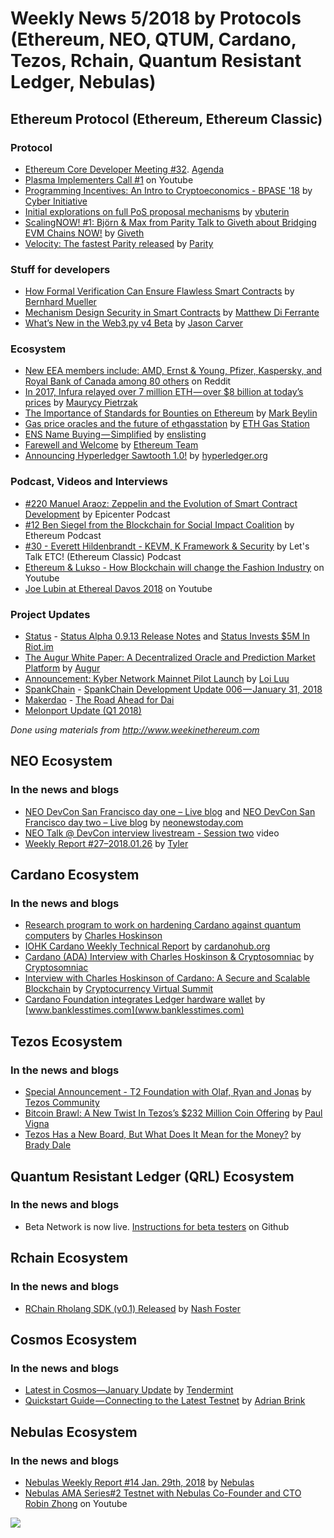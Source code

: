 ﻿# Weekly News 5/2018 by Protocols (Ethereum, NEO, QTUM, Cardano, Tezos, Rchain, Quantum Resistant Ledger, Nebulas)

## Ethereum Protocol (Ethereum, Ethereum Classic)
### Protocol
* [Ethereum Core Developer Meeting #32](https://www.youtube.com/watch?v=ZtPy9r0jthI). [Agenda](https://github.com/ethereum/pm/issues/30)
* [Plasma Implementers Call #1](https://www.youtube.com/watch?v=_DPftmg7zR8) on Youtube
* [Programming Incentives: An Intro to Cryptoeconomics - BPASE '18](https://www.youtube.com/watch?v=7Tnxw3NpN_I) by [Cyber Initiative](https://www.youtube.com/channel/UClTL-ZUsrWuNMP4zy-PWByw)
* [Initial explorations on full PoS proposal mechanisms](https://ethresear.ch/t/initial-explorations-on-full-pos-proposal-mechanisms/925) by [vbuterin](https://ethresear.ch/u/vbuterin/summary)
* [ScalingNOW! #1: Björn & Max from Parity Talk to Giveth about Bridging EVM Chains NOW!](https://www.youtube.com/watch?v=aWvzQMorof0) by [Giveth](https://www.youtube.com/channel/UClfutpRoY0WTVnq0oB0E0wQ)
* [Velocity: The fastest Parity released](http://paritytech.io/velocity-the-fastest-parity-released/) by [Parity](http://paritytech.io/)

### Stuff for developers
* [How Formal Verification Can Ensure Flawless Smart Contracts](https://media.consensys.net/how-formal-verification-can-ensure-flawless-smart-contracts-cbda8ad99bd1) by [Bernhard Mueller](https://media.consensys.net/@muellerberndt)
* [Mechanism Design Security in Smart Contracts](https://medium.com/@matthewdif/mechanism-design-security-in-smart-contracts-87f08555b38b) by [Matthew Di Ferrante](https://medium.com/@matthewdif)
* [What’s New in the Web3.py v4 Beta](https://medium.com/@jason.carver/whats-new-in-the-web3-py-v4-beta-453d17231758) by [Jason Carver](https://medium.com/@jason.carver)

### Ecosystem
* [New EEA members include: AMD, Ernst & Young, Pfizer, Kaspersky, and Royal Bank of Canada among 80 others](https://www.reddit.com/r/ethereum/comments/7udh34/new_eea_members_include_amd_ernst_young_pfizer/) on Reddit
* [In 2017, Infura relayed over 7 million ETH — over $8 billion at today’s prices](https://blog.infura.io/in-2017-infura-relayed-over-7-million-eth-over-8-billion-at-todays-prices-6c6cc7f73dd5) by [Maurycy Pietrzak](https://blog.infura.io/@maurycyp)
* [The Importance of Standards for Bounties on Ethereum](https://medium.com/bounties-network/the-importance-of-standards-for-bounties-on-ethereum-93b518d14f9c) by [Mark Beylin](https://medium.com/@mark.beylin)
* [Gas price oracles and the future of ethgasstation](https://medium.com/@ethgasstation/gas-price-oracles-and-the-future-of-ethgasstation-859a55c57ad5) by [ETH Gas Station](https://medium.com/@ethgasstation)
* [ENS Name Buying — Simplified](https://medium.com/@enslisting.com/ens-name-buying-simplified-8a69888e0ba9) by [enslisting](https://medium.com/@enslisting.com)
* [Farewell and Welcome](https://blog.ethereum.org/2018/01/31/farewell-and-welcome/) by [Ethereum Team](https://blog.ethereum.org/author/ethereum-team/)
* [Announcing Hyperledger Sawtooth 1.0!](https://www.hyperledger.org/blog/2018/01/30/announcing-hyperledger-sawtooth-1-0) by [hyperledger.org](hyperledger.org)

### Podcast, Videos and Interviews  
* [#220 Manuel Araoz: Zeppelin and the Evolution of Smart Contract Development](https://www.youtube.com/watch?v=UdbCYLRnna4) by Epicenter Podcast
* [#12 Ben Siegel from the Blockchain for Social Impact Coalition](https://www.youtube.com/watch?v=UdbCYLRnna4) by Ethereum Podcast
* [#30 - Everett Hildenbrandt - KEVM, K Framework & Security](https://www.youtube.com/watch?v=UdbCYLRnna4) by Let's Talk ETC! (Ethereum Classic) Podcast
* [Ethereum & Lukso - How Blockchain will change the Fashion Industry](https://www.youtube.com/watch?v=iOMoNzBTa9Y) on Youtube
* [Joe Lubin at Ethereal Davos 2018](https://www.youtube.com/watch?v=tNP3P2tgTVM) on Youtube

### Project Updates
* [Status](status.im) - [Status Alpha 0.9.13 Release Notes](https://blog.status.im/status-alpha-0-9-13-release-notes-e1f918b75368) and [Status Invests $5M In Riot.im](https://blog.status.im/status-invests-5m-in-riot-im-4e3026a8bd50)
* [The Augur White Paper: A Decentralized Oracle and Prediction Market Platform](https://medium.com/@AugurProject/the-augur-white-paper-a-decentralized-oracle-and-prediction-market-platform-ed8907401c48) by [Augur](https://medium.com/@AugurProject)
* [Announcement: Kyber Network Mainnet Pilot Launch](https://blog.kyber.network/announcement-kyber-network-mainnet-pilot-launch-e718ef9839db) by [Loi Luu](https://blog.kyber.network/@loiluu)
* [SpankChain](https://medium.com/@SpankChain) - [SpankChain Development Update 006 — January 31, 2018](https://medium.com/spankchain/spankchain-development-update-006-january-31-2018-2c005eae95a9)
* [Makerdao](https://medium.com/@MakerDAO) - [The Road Ahead for Dai](https://medium.com/@MakerDAO/the-road-ahead-for-dai-504b9db459d8)
* [Melonport Update (Q1 2018)](https://medium.com/melonport-blog/melonport-update-q1-2018-998800c99512)

*Done using materials from http://www.weekinethereum.com*

## NEO Ecosystem
### In the news and blogs
* [NEO DevCon San Francisco day one – Live blog](https://neonewstoday.com/events/neo-devcon-san-francisco-day-one-live-blog/) and [NEO DevCon San Francisco day two – Live blog](https://neonewstoday.com/events/neo-devcon-san-francisco-day-two-live-blog/) by [neonewstoday.com](https://neonewstoday.com)
* [NEO Talk @ DevCon interview livestream - Session two](https://www.pscp.tv/w/1YqKDLNVryVKV) video
* [Weekly Report #27–2018.01.26](https://medium.com/proof-of-working/weekly-report-27-2018-01-26-75db83120a34) by [Tyler](https://medium.com/@lllwvlvwlll)

## Cardano Ecosystem
### In the news and blogs
* [Research program to work on hardening Cardano against quantum computers](https://iohk.io/blog/research-program-to-work-on-hardening-cardano-against-quantum-computers/?utm_content=buffer0d772&utm_medium=social&utm_source=twitter.com&utm_campaign=buffer) by [Charles Hoskinson](https://iohk.io/team/charles-hoskinson/)
* [IOHK Cardano Weekly Technical Report](https://www.cardanohub.org/en/weekly-technical-report/#01-25-2018) by [cardanohub.org](www.cardanohub.org)
* [Cardano (ADA) Interview with Charles Hoskinson & Cryptosomniac](https://www.youtube.com/watch?time_continue=4974&v=DKCSSZXm9ac&utm_content=buffer501a5&utm_medium=social&utm_source=twitter.com&utm_campaign=buffer) by [Cryptosomniac](https://www.youtube.com/channel/UCRQkQ8YlIY2LlTWGjdo1Opw)
* [Interview with Charles Hoskinson of Cardano: A Secure and Scalable Blockchain](https://www.youtube.com/watch?v=Z2oVfuKSUMM) by [Cryptocurrency Virtual Summit](https://www.youtube.com/channel/UCSmQFi6qzBvKAK0mKoLXsnQ)
* [Cardano Foundation integrates Ledger hardware wallet](https://www.banklesstimes.com/2018/02/01/cardano-foundation-integrates-ledger-hardware-wallet/) by [www.banklesstimes.com](www.banklesstimes.com)

## Tezos Ecosystem
### In the news and blogs
* [Special Announcement - T2 Foundation with Olaf, Ryan and Jonas](https://www.youtube.com/watch?v=EsyF9kMH4KE&feature=youtu.be) by [Tezos Community](https://www.youtube.com/channel/UCtEd2bkrhpH9ygGYx03MHtQ)
* [Bitcoin Brawl: A New Twist In Tezos’s $232 Million Coin Offering](https://www.wsj.com/articles/a-hot-coin-offerings-investors-go-shopping-for-a-new-board-a-hot-coin-offerings-investors-go-shopping-for-a-new-board-1517490000) by [Paul Vigna](http://twitter.com/paulvigna)
* [Tezos Has a New Board, But What Does It Mean for the Money?](https://www.coindesk.com/tezos-new-board-mean-money/) by [Brady Dale](https://www.coindesk.com/author/bdale/)

## Quantum Resistant Ledger (QRL) Ecosystem
### In the news and blogs
* Beta Network is now live. [Instructions for beta testers](https://github.com/theQRL/QRL) on Github

## Rchain Ecosystem
### In the news and blogs
* [RChain Rholang SDK (v0.1) Released](https://medium.com/rchain-cooperative/sdk-v0-1-5f6bc35bf3e9) by [Nash Foster](https://medium.com/@cryptoleaf)

## Cosmos Ecosystem
### In the news and blogs
* [Latest in Cosmos—January Update](https://blog.cosmos.network/latest-in-cosmos-january-update-fbd89c98f848) by [Tendermint](https://medium.com/@tendermint)
* [Quickstart Guide — Connecting to the Latest Testnet](https://blog.cosmos.network/quickstart-guide-connecting-to-the-latest-testnet-57568e2d6b9) by [Adrian Brink](https://blog.cosmos.network/@adrian_brink)

## Nebulas Ecosystem
### In the news and blogs
* [Nebulas Weekly Report #14 Jan. 29th, 2018](https://medium.com/nebulasio/nebulas-weekly-report-14-jan-29th-2018-f3def5ab52ea) by [Nebulas](https://medium.com/@nebulasio)
* [Nebulas AMA Series#2 Testnet with Nebulas Co-Founder and CTO Robin Zhong](https://medium.com/nebulasio/nebulas-ama-series-2-testnet-with-nebulas-co-founder-and-cto-robin-zhong-b54a1b33b85e) on Youtube

[![](https://steemitimages.com/DQmdkWT6cCPVYNzZASwHD3WZ5hKpHQv7927MvBt8wRYDDEC/image.png)](http://company.cyber.fund/#newsletter)
